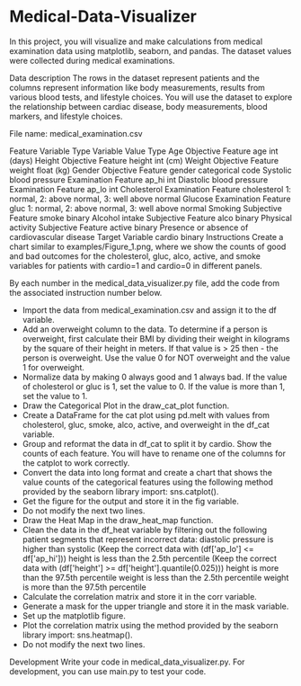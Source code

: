 # Medical-Data-Visualizer
In this project, you will visualize and make calculations from medical examination data using matplotlib, seaborn, and pandas. The dataset values were collected during medical examinations.

Data description
The rows in the dataset represent patients and the columns represent information like body measurements, results from various blood tests, and lifestyle choices. You will use the dataset to explore the relationship between cardiac disease, body measurements, blood markers, and lifestyle choices.

File name: medical_examination.csv

Feature	Variable Type	Variable	Value Type
Age	Objective Feature	age	int (days)
Height	Objective Feature	height	int (cm)
Weight	Objective Feature	weight	float (kg)
Gender	Objective Feature	gender	categorical code
Systolic blood pressure	Examination Feature	ap_hi	int
Diastolic blood pressure	Examination Feature	ap_lo	int
Cholesterol	Examination Feature	cholesterol	1: normal, 2: above normal, 3: well above normal
Glucose	Examination Feature	gluc	1: normal, 2: above normal, 3: well above normal
Smoking	Subjective Feature	smoke	binary
Alcohol intake	Subjective Feature	alco	binary
Physical activity	Subjective Feature	active	binary
Presence or absence of cardiovascular disease	Target Variable	cardio	binary
Instructions
Create a chart similar to examples/Figure_1.png, where we show the counts of good and bad outcomes for the cholesterol, gluc, alco, active, and smoke variables for patients with cardio=1 and cardio=0 in different panels.

By each number in the medical_data_visualizer.py file, add the code from the associated instruction number below.

- Import the data from medical_examination.csv and assign it to the df variable.
- Add an overweight column to the data. To determine if a person is overweight, first calculate their BMI by dividing their weight in kilograms by the square of their height in meters. If that value is > 25 then - the person is overweight. Use the value 0 for NOT overweight and the value 1 for overweight.
- Normalize data by making 0 always good and 1 always bad. If the value of cholesterol or gluc is 1, set the value to 0. If the value is more than 1, set the value to 1.
- Draw the Categorical Plot in the draw_cat_plot function.
- Create a DataFrame for the cat plot using pd.melt with values from cholesterol, gluc, smoke, alco, active, and overweight in the df_cat variable.
- Group and reformat the data in df_cat to split it by cardio. Show the counts of each feature. You will have to rename one of the columns for the catplot to work correctly.
- Convert the data into long format and create a chart that shows the value counts of the categorical features using the following method provided by the seaborn library import: sns.catplot().
- Get the figure for the output and store it in the fig variable.
- Do not modify the next two lines.
- Draw the Heat Map in the draw_heat_map function.
- Clean the data in the df_heat variable by filtering out the following patient segments that represent incorrect data:
    diastolic pressure is higher than systolic (Keep the correct data with (df['ap_lo'] <= df['ap_hi']))
    height is less than the 2.5th percentile (Keep the correct data with (df['height'] >= df['height'].quantile(0.025)))
    height is more than the 97.5th percentile
    weight is less than the 2.5th percentile
    weight is more than the 97.5th percentile
- Calculate the correlation matrix and store it in the corr variable.
- Generate a mask for the upper triangle and store it in the mask variable.
- Set up the matplotlib figure.
- Plot the correlation matrix using the method provided by the seaborn library import: sns.heatmap().
- Do not modify the next two lines.

Development
Write your code in medical_data_visualizer.py. For development, you can use main.py to test your code.
